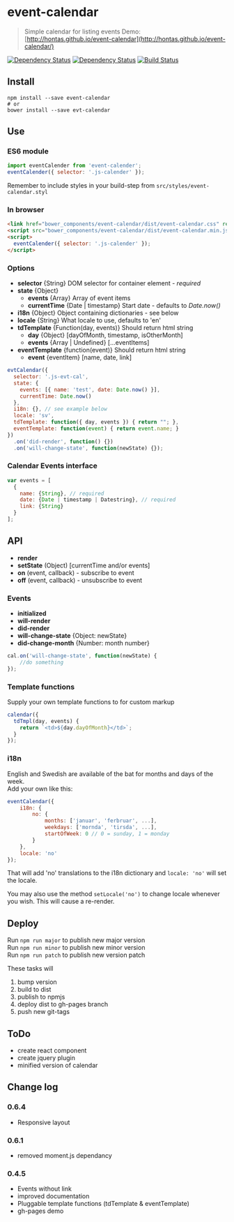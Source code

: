 # event-calendar

> Simple calendar for listing events Demo: [http://hontas.github.io/event-calendar](http://hontas.github.io/event-calendar/)

[![Dependency Status](https://david-dm.org/hontas/event-calendar.svg)](https://david-dm.org/hontas/event-calendar)
[![Dependency Status](https://david-dm.org/hontas/event-calendar/dev-status.svg)](https://david-dm.org/hontas/event-calendar#info=devDependencies)
[![Build Status](https://travis-ci.org/hontas/event-calendar.svg)](https://travis-ci.org/hontas/event-calendar)

## Install
```shell
npm install --save event-calendar
# or
bower install --save evt-calendar
```

## Use
### ES6 module
```js
import eventCalender from 'event-calender';
eventCalender({ selector: '.js-calender' });
```

Remember to include styles in your build-step from `src/styles/event-calendar.styl`

### In browser
```html
<link href="bower_components/event-calendar/dist/event-calendar.css" rel="stylesheet">
<script src="bower_components/event-calendar/dist/event-calendar.min.js"></script>
<script>
  eventCalender({ selector: '.js-calender' });
</script>
```

### Options
- **selector** {String} DOM selector for container element - *required*
- **state** {Object}
    - **events** {Array} Array of event items
    - **currentTime** {Date | timestamp} Start date - defaults to *Date.now()*
- **i18n** {Object} Object containing dictionaries - see below
- **locale** {String} What locale to use, defaults to 'en'
- **tdTemplate** {Function(day, events)} Should return html string    
    - **day** {Object} [dayOfMonth, timestamp, isOtherMonth]
    - **events** {Array | Undefined} [...eventItems]
- **eventTemplate** {function(event)} Should return html string
    - **event** {eventItem} [name, date, link]

```js
evtCalendar({
  selector: '.js-evt-cal',
  state: {
    events: [{ name: 'test', date: Date.now() }],
    currentTime: Date.now()
  },
  i18n: {}, // see example below
  locale: 'sv',
  tdTemplate: function({ day, events }) { return ""; },
  eventTemplate: function(event) { return event.name; }
})
  .on('did-render', function() {})
  .on('will-change-state', function(newState) {});
```

### Calendar Events interface
```js
var events = [
  {
    name: {String}, // required
    date: {Date | timestamp | Datestring}, // required
    link: {String}
  }
];
```

## API
- **render**
- **setState** (Object) [currentTime and/or events]
- **on** (event, callback) - subscribe to event
- **off** (event, callback) - unsubscribe to event

### Events
- **initialized**
- **will-render**
- **did-render**
- **will-change-state** {Object: newState}
- **did-change-month** {Number: month number}

```js
cal.on('will-change-state', function(newState) {
    //do something
});
```

### Template functions
Supply your own template functions to for custom markup

```js
calendar({
  tdTmpl(day, events) {
    return `<td>${day.dayOfMonth}</td>`;
  }
});
```

### i18n
English and Swedish are available of the bat for months and days of the week.  
Add your own like this:
```js
eventCalendar({
    i18n: {
        no: {
            months: ['januar', 'ferbruar', ...],
            weekdays: ['mornda', 'tirsda', ...],
            startOfWeek: 0 // 0 = sunday, 1 = monday
        }
    },
    locale: 'no'
});
```
That will add 'no' translations to the i18n dictionary and `locale: 'no'` will set the locale.

You may also use the method `setLocale('no')` to change locale whenever you wish. This will cause a re-render.

## Deploy
Run `npm run major` to publish new major version  
Run `npm run minor` to publish new minor version  
Run `npm run patch` to publish new version patch

These tasks will

1. bump version
2. build to dist
3. publish to npmjs
4. deploy dist to gh-pages branch
5. push new git-tags

## ToDo
- create react component
- create jquery plugin
- minified version of calendar

## Change log

### 0.6.4
- Responsive layout

### 0.6.1
- removed moment.js dependancy

### 0.4.5
- Events without link
- improved documentation
- Pluggable template functions (tdTemplate & eventTemplate)
- gh-pages demo
